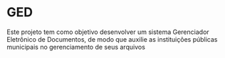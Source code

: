 # GED
Este projeto tem como objetivo desenvolver um sistema Gerenciador Eletrônico de Documentos, de modo que auxilie as instituições públicas municipais no gerenciamento de seus arquivos 
